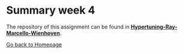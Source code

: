# Summary week 4
The repository of this assignment can be found in [**Hypertuning-Ray-Marcello-Wienhoven**](https://github.com/mwienhoven/Hypertuning-Ray-Marcello-Wienhoven?tab=readme-ov-file).

[Go back to Homepage](../README.md)

